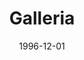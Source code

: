 ---
mission_id: galleria
slug: "galleria"
editorsChoice:
title: "Galleria"
authors: 
    - "Jesse Armagost"
date: 1996-12-01
filename: "galleria.zip"
description: "The Danger Room is a custom level set in the Marvel Universe.  You play the X-Man Cable, armed to the hilt and honing his skills in the X-Men's renowned \"Danger Room\"."
cover: 
levelReplaced:	SECBASE
difficulty: no
bm:	yes
fme: yes
wax: yes
three_do: yes
voc: yes
gmd: no
vue: no
lfd: no
base: "New level from scratch" 
editors: "WDFUSE 1.666"

---